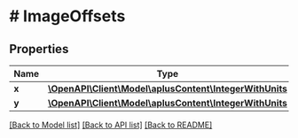 # # ImageOffsets

## Properties

Name | Type | Description | Notes
------------ | ------------- | ------------- | -------------
**x** | [**\OpenAPI\Client\Model\aplusContent\IntegerWithUnits**](IntegerWithUnits.md) |  |
**y** | [**\OpenAPI\Client\Model\aplusContent\IntegerWithUnits**](IntegerWithUnits.md) |  |

[[Back to Model list]](../../README.md#models) [[Back to API list]](../../README.md#endpoints) [[Back to README]](../../README.md)

